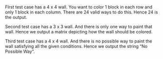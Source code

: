 FIrst test case has a 4 x 4 wall. You want to color 1 block in each row and only 1 block in each column. There are 24 valid ways to do this. Hence 24 is the output.

Second test case has a 3 x 3 wall. And there is only one way to paint that wall. Hence we output a matrix depicting how the wall should be colored.

Third test case has a 4 x 4 wall. And there is no possible way to paint the wall satisfying all the given conditions. Hence we output the string “No Possible Way”.